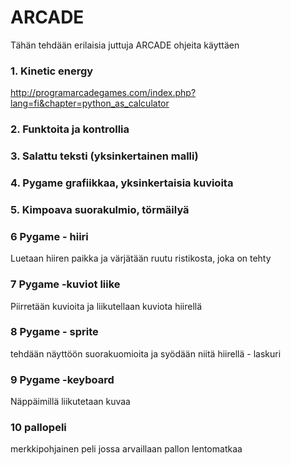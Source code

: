 # ARCADE
Tähän tehdään erilaisia juttuja ARCADE ohjeita käyttäen

### 1. Kinetic energy
http://programarcadegames.com/index.php?lang=fi&chapter=python_as_calculator

### 2. Funktoita ja kontrollia

### 3. Salattu teksti (yksinkertainen malli)

### 4. Pygame grafiikkaa, yksinkertaisia kuvioita

### 5. Kimpoava suorakulmio, törmäilyä

### 6 Pygame - hiiri
Luetaan hiiren paikka ja värjätään ruutu ristikosta, joka on tehty

### 7 Pygame -kuviot liike
Piirretään kuvioita ja liikutellaan kuviota hiirellä

### 8 Pygame - sprite
tehdään näyttöön suorakuomioita ja syödään niitä hiirellä - laskuri 

### 9 Pygame -keyboard
Näppäimillä liikutetaan kuvaa

### 10 pallopeli
merkkipohjainen peli jossa arvaillaan pallon lentomatkaa


